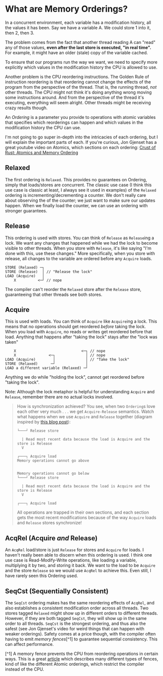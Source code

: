 # What are Memory Orderings?

In a concurrent environment, each variable has a modification history, all the
values it has been. Say we have a variable A. We could store 1 into it, then 2,
then 3.

The problem comes from the fact that another thread reading A can "read" any of
those values, **even after the last store is executed, "in real time".** For
example, it might have an older (stale) copy of the variable cached.

To ensure that our programs run the way we want, we need to specify more
explicitly which values in the modification history the CPU is allowed to use.

Another problem is the CPU reordering instructions. The Golden Rule of
instruction reordering is that reordering cannot change the effects of the
program from the perspective of the thread. That is, the running thread, _not_
other threads. The CPU might not think it's doing anything wrong moving some
instructions around. And from the perspective of the thread it's executing,
everything will seem alright. Other threads might be receiving crazy results
though.

An _Ordering_ is a parameter you provide to operations with atomic variables
that specifies which reorderings can happen and which values in the modification
history the CPU can use.

I'm not going to go super in-depth into the intricacies of each ordering, but I
will explain the important parts of each. If you're curious, Jon Gjenset has a
great youtube video on Atomics, which sections on each ordering:
[Crust of Rust: Atomics and Memory Ordering](https://www.youtube.com/watch?v=rMGWeSjctlY)

## Relaxed

The first ordering is `Relaxed`. This provides no guarantees on Ordering, simply
that loads/stores are concurrent. The classic use case (I think this use case is
classic at least, I always see it used in examples) of the `Relaxed` ordering is
incrementing/decrementing a counter. We don't really care about observing the of
the counter; we just want to make sure our updates happen. When we finally load
the counter, we can use an ordering with stronger guarantees.

## Release

This ordering is used with stores. You can think of `Release` as `Release`ing a
lock. We want any changes that happened while we had the lock to become visible
to other threads. When you store with `Release`, it's like saying "I'm done with
this, use these changes." More specifically, when you store with release, all
changes to the variable are ordered before any `Acquire` loads.

```
STORE (Relaxed) ─┐
STORE (Release)  │ // "Release the lock"
LOAD (Acquire)   │
    X          <─┘ // nope
```

The compiler can't reorder the `Relaxed` store after the `Release` store,
guaranteeing that other threads see both stores.

## Acquire

This is used with loads. You can think of `Acquire` like `Acquire`ing a lock.
This means that no operations should get reordered _before_ taking the lock.
When you load with `Acquire`, no reads or writes get reordered before that load.
Anything that happens after "taking the lock" stays after the "lock was taken"

```
    X                              <─┐ // nope
    X               <─┐              │ // nope
LOAD (Acquire)        │              │ // "Take the lock"
STORE (Relaxed)      ─┘              │
LOAD a different variable (Relaxed) ─┘
```

Anything we do while "holding the lock", cannot get reordered before "taking the
lock".

Note: Although the lock metaphor is helpful for understanding `Acquire` and
`Release`, remember there are no actual locks involved.

> How is synchronization achieved? You see, when two `Ordering`s love each other
> very much . . . we get `Acquire-Release` semantics. Watch what happens when we
> use `Acquire` and `Release` together (diagram inspired by
> [this blog post](https://preshing.com/20120913/acquire-and-release-semantics/)):
>
> <!-- prettier-ignore-start -->
>
> ```
> └───┘ Release store
>
>   | Read most recent data because the load is Acquire and the store is Release
>   V
>
> ┌───┐ Acquire load
> Memory operations cannot go above
>
>
> Memory operations cannot go below
> └───┘ Release store
>
>   | Read most recent data because the load is Acquire and the store is Release
>   V
>
> ┌───┐ Acquire load
> ```
>
> <!-- prettier-ignore-end -->
>
> All operations are trapped in their own sections, and each section gets the
> most recent modifications because of the way `Acquire` loads and `Release`
> stores synchronize!

## AcqRel (Acquire _and_ Release)

An `AcqRel` load/store is just `Release` for stores and `Acquire` for loads. I
haven't really been able to discern when this ordering is used. I think one use
case is Read-Modify-Write operations, like loading a variable, multiplying it by
two, and storing it back. We want to the load to be `Acquire` and the store
`Release` so we would use `AcqRel` to achieve this. Even still, I have rarely
seen this Ordering used.

## SeqCst (Sequentially Consistent)

The `SeqCst` ordering makes has the same reordering effects of `AcqRel`, and
also establishes a consistent modification order across all threads. Two stores
tagged `Relaxed` might show up in different orders to different threads.
However, if they are both tagged `SeqCst`, they will show up in the same order
to all threads. `SeqCst` is the strongest ordering, and thus also the safest
(see Jon Gjenset's video for weird things that can happen with weaker
orderings). Safety comes at a price though, with the compiler often having to
emit _memory fences_[^1] to guarantee sequential consistency. This can affect
performance.

[^1] A memory fence prevents the CPU from reordering operations in certain ways.
This is a great
[article](https://preshing.com/20120710/memory-barriers-are-like-source-control-operations/)
which describes many different types of fences, kind of like the different
Atomic orderings, which restrict the compiler instead of the CPU.
